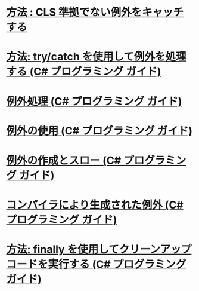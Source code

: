 # [方法 : CLS 準拠でない例外をキャッチする](how-to-catch-a-non-cls-exception.md)
# [方法: try/catch を使用して例外を処理する (C# プログラミング ガイド)](how-to-handle-an-exception-using-try-catch.md)
# [例外処理 (C# プログラミング ガイド)](exception-handling.md)
# [例外の使用 (C# プログラミング ガイド)](using-exceptions.md)
# [例外の作成とスロー (C# プログラミング ガイド)](creating-and-throwing-exceptions.md)
# [コンパイラにより生成された例外 (C# プログラミング ガイド)](compiler-generated-exceptions.md)
# [方法: finally を使用してクリーンアップ コードを実行する (C# プログラミング ガイド)](how-to-execute-cleanup-code-using-finally.md)

